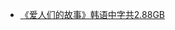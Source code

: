 * [《爱人们的故事》韩语中字共2.88GB](http://op.sbb.zone:8889/index.php?share/folder&user=1&sid=Xbtmh7Qa)            
         
